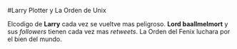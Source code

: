 #Larry Plotter y La Orden de Unix

Elcodigo de **Larry** cada vez se vueltve mas peligroso.
**Lord baallmelmort** y sus *followers* tienen cada vez mas *retweets*.
La Orden del Fenix luchara por el bien del mundo.